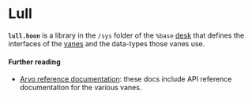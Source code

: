 # Lull

**`lull.hoon`** is a library in the `/sys` folder of the `%base` [desk](urbit-docs/glossary/desk) that defines the interfaces of the [vanes](urbit-docs/glossary/vane) and the data-types those vanes use.

#### Further reading

- [Arvo reference documentation](urbit-docs/system/kernel): these docs include API reference documentation for the various vanes.
